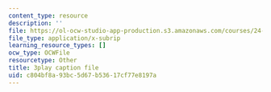 ```yaml
---
content_type: resource
description: ''
file: https://ol-ocw-studio-app-production.s3.amazonaws.com/courses/24-908-creole-language-and-caribbean-identities-spring-2017/c804bf8a93bc5d67b53617cf77e8197a_62YvNUyOM.vtt
file_type: application/x-subrip
learning_resource_types: []
ocw_type: OCWFile
resourcetype: Other
title: 3play caption file
uid: c804bf8a-93bc-5d67-b536-17cf77e8197a
---
```

